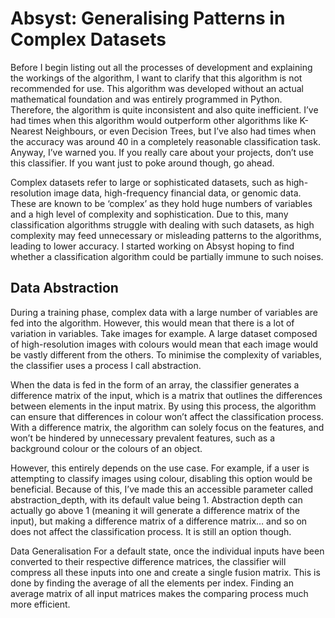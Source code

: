 # Absyst: Generalising Patterns in Complex Datasets

Before I begin listing out all the processes of development and explaining the workings of the algorithm, I want to clarify that this algorithm is not recommended for use. This algorithm was developed without an actual mathematical foundation and was entirely programmed in Python. Therefore, the algorithm is quite inconsistent and also quite inefficient. I’ve had times when this algorithm would outperform other algorithms like K-Nearest Neighbours, or even Decision Trees, but I’ve also had times when the accuracy was around 40 in a completely reasonable classification task. Anyway, I’ve warned you. If you really care about your projects, don’t use this classifier. If you want just to poke around though, go ahead.

Complex datasets refer to large or sophisticated datasets, such as high-resolution image data, high-frequency financial data, or genomic data. These are known to be ‘complex’ as they hold huge numbers of variables and a high level of complexity and sophistication. Due to this, many classification algorithms struggle with dealing with such datasets, as high complexity may feed unnecessary or misleading patterns to the algorithms, leading to lower accuracy. I started working on Absyst hoping to find whether a classification algorithm could be partially immune to such noises. 

## Data Abstraction
During a training phase, complex data with a large number of variables are fed into the algorithm. However, this would mean that there is a lot of variation in variables. Take images for example. A large dataset composed of high-resolution images with colours would mean that each image would be vastly different from the others. To minimise the complexity of variables, the classifier uses a process I call abstraction.



When the data is fed in the form of an array, the classifier generates a difference matrix of the input, which is a matrix that outlines the differences between elements in the input matrix. By using this process, the algorithm can ensure that differences in colour won’t affect the classification process. With a difference matrix, the algorithm can solely focus on the features, and won’t be hindered by unnecessary prevalent features, such as a background colour or the colours of an object.

However, this entirely depends on the use case. For example, if a user is attempting to classify images using colour, disabling this option would be beneficial. Because of this, I’ve made this an accessible parameter called abstraction_depth, with its default value being 1. Abstraction depth can actually go above 1 (meaning it will generate a difference matrix of the input), but making a difference matrix of a difference matrix… and so on does not affect the classification process. It is still an option though.

Data Generalisation
For a default state, once the individual inputs have been converted to their respective difference matrices, the classifier will compress all these inputs into one and create a single fusion matrix. This is done by finding the average of all the elements per index. Finding an average matrix of all input matrices makes the comparing process much more efficient.




